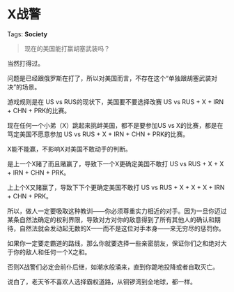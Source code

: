 # X战警

Tags: **Society**

> 现在的美国能打赢胡塞武装吗？



当然打得过。

问题是已经跟俄罗斯在打了，所以对美国而言，不存在这个“单独跟胡塞武装对决”的场景。

游戏规则是在 US vs RUS的现状下，美国要不要选择改赛 US vs RUS + X + IRN + CHN + PRK的比赛。

现在任何一个小弟（X）跳起来挑衅美国，都不是要参加US vs X的比赛，都是在笃定美国不愿意参加 US vs RUS + X + IRN + CHN + PRK的比赛。

X能不能赢，不影响X对美国不敢动手的判断。

是上一个X赌了而且赌赢了，导致下一个X更确定美国不敢打 US vs RUS + X + X + IRN + CHN + PRK。

上上个X又赌赢了，导致下下个更确定美国不敢打 US vs RUS + X + X + X + IRN + CHN + PRK。

所以，做人一定要吸取这种教训——你必须尊重实力相近的对手。因为一旦你迈过某条自然法确定的权利界限，导致对方对你的敌意得到了所有其他人的确认和期待，自然法就会发动起无数的X——而不是这位对手本身——来无穷尽的惩罚你。

如果你一定要走霸道的路线，那么你就要选择一些亲密朋友，保证你们之和绝对大于你的敌人和任何一个X之和。

否则X战警们必定会前仆后继，如潮水般涌来，直到你跪地投降或者自取灭亡。

说白了，老天爷不喜欢人选择霸权道路，从铜锣湾到全地球，都一样。




